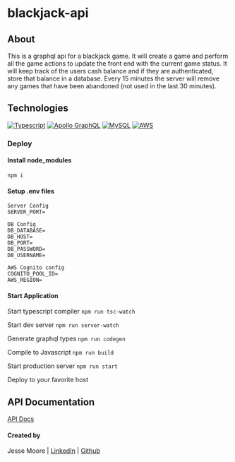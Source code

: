 # blackjack-api

## About

This is a graphql api for a blackjack game. It will create a game and perform all the game actions to update the front end with the current game status. It will keep track of the users cash balance and if they are authenticated, store that balance in a database. Every 15 minutes the server will remove any games that have been abandoned (not used in the last 30 minutes).

## Technologies

[![Typescript][typescript-badge]][typescript-url]
[![Apollo GraphQL][apollo-graphql-badge]][apollo-graphql-url]
[![MySQL][mysql-badge]][mysql-url]
[![AWS][aws-badge]][aws-url]

### Deploy

#### Install node_modules

```
npm i
```

#### Setup .env files

```
Server Config
SERVER_PORT=

DB Config
DB_DATABASE=
DB_HOST=
DB_PORT=
DB_PASSWORD=
DB_USERNAME=

AWS Cognito config
COGNITO_POOL_ID=
AWS_REGION=
```

#### Start Application

Start typescript compiler `npm run tsc-watch`

Start dev server `npm run server-watch`

Generate graphql types `npm run codegen`

Compile to Javascript `npm run build`

Start production server `npm run start`

Deploy to your favorite host

## API Documentation

[API Docs](https://jesse-moore.github.io/card-game-api/index.html)

#### Created by

Jesse Moore
| [LinkedIn](https://www.linkedin.com/in/jesse-moore-00804030/)
| [Github](https://github.com/jesse-moore)

[typescript-url]: https://www.typescriptlang.org
[typescript-badge]: https://img.shields.io/badge/TypeScript-222222?style=flat-square&logo=typescript
[apollo-graphql-url]: https://www.apollographql.com/
[apollo-graphql-badge]: https://img.shields.io/badge/Apollo%20GraphQL-222222?style=flat-square&logo=apollographql
[mysql-url]: https://www.mysql.com/
[mysql-badge]: https://img.shields.io/badge/MySQL-eeeeee?style=flat-square&logo=mysql
[aws-url]: https://aws.amazon.com/
[aws-badge]: https://img.shields.io/badge/Amazon%20AWS-black?style=flat-square&logo=amazonaws
